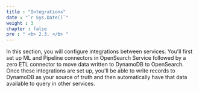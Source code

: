 ```yaml
---
title : "Integrations"
date : "`r Sys.Date()`"
weight : 3
chapter : false
pre : " <b> 2.3. </b> "
---
```


In this section, you will configure integrations between services. You'll first set up ML and Pipeline connectors in OpenSearch Service followed by a zero ETL connector to move data written to DynamoDB to OpenSearch. Once these integrations are set up, you'll be able to write records to DynamoDB as your source of truth and then automatically have that data available to query in other services.